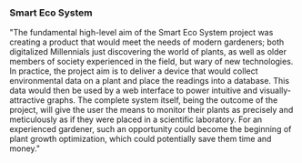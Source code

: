 ###  Smart Eco System 

"The fundamental high-level aim of the Smart Eco System project was creating a product that would
meet the needs of modern gardeners; both digitalized Millennials just discovering the world of plants,
as well as older members of society experienced in the field, but wary of new technologies. In practice,
the project aim is to deliver a device that would collect environmental data on a plant and place the 
readings into a database. This data would then be used by a web interface to power intuitive and
visually-attractive graphs. The complete system itself, being the outcome of the project, will give the
user the means to monitor their plants as precisely and meticulously as if they were placed in a
scientific laboratory. For an experienced gardener, such an opportunity could become the beginning
of plant growth optimization, which could potentially save them time and money."


